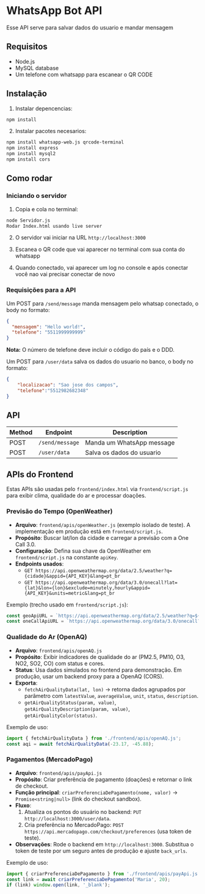 # WhatsApp Bot API

Esse API serve para salvar dados do usuario e mandar mensagem

## Requisitos

- Node.js 
- MySQL database 
- Um telefone com whatsapp para escanear o QR CODE

## Instalação

1. Instalar depencencias:
```bash
npm install
```

2. Instalar pacotes necesarios:
```bash
npm install whatsapp-web.js qrcode-terminal
npm install express
npm install mysql2
npm install cors
```

## Como rodar

### Iniciando o servidor

1. Copia e cola no terminal:
```bash
node Servidor.js
Rodar Index.html usando live server
```

2. O servidor vai iniciar na URL `http://localhost:3000`

3. Escanea o QR code que vai aparecer no terminal com sua conta do whatsapp

4. Quando conectado, vai aparecer um log no console e após conectar você nao vai precisar conectar de novo

### Requisições para a API

Um POST para `/send/message` manda mensagem pelo whatsap conectado, o body no formato:

```json
{
  "mensagem": "Hello world!",
  "telefone": "5511999999999"
}
```

**Nota:** O número de telefone deve incluir o código do país e o DDD.

Um POST para `/user/data` salva os dados do usuario no banco, o body no formato:

```json
{
    "localizacao": "Sao jose dos campos",
    "telefone":"5512982682348"
}
```

## API

| Method | Endpoint | Description |
|--------|----------|-------------|
| POST | `/send/message` | Manda um WhatsApp message |
| POST | `/user/data` | Salva os dados do usuario |



## APIs do Frontend

Estas APIs são usadas pelo `frontend/index.html` via `frontend/script.js` para exibir clima, qualidade do ar e processar doações.

### Previsão do Tempo (OpenWeather)

- **Arquivo**: `frontend/apis/openWeather.js` (exemplo isolado de teste). A implementação em produção está em `frontend/script.js`.
- **Propósito**: Buscar lat/lon da cidade e carregar a previsão com a One Call 3.0.
- **Configuração**: Defina sua chave da OpenWeather em `frontend/script.js` na constante `apiKey`.
- **Endpoints usados**:
  - `GET https://api.openweathermap.org/data/2.5/weather?q={cidade}&appid={API_KEY}&lang=pt_br`
  - `GET https://api.openweathermap.org/data/3.0/onecall?lat={lat}&lon={lon}&exclude=minutely,hourly&appid={API_KEY}&units=metric&lang=pt_br`

Exemplo (trecho usado em `frontend/script.js`):
```js
const geoApiURL = `https://api.openweathermap.org/data/2.5/weather?q=${cidade}&appid=${apiKey}&lang=pt_br`;
const oneCallApiURL = `https://api.openweathermap.org/data/3.0/onecall?lat=${lat}&lon=${lon}&exclude=minutely,hourly&appid=${apiKey}&units=metric&lang=pt_br`;
```

### Qualidade do Ar (OpenAQ)

- **Arquivo**: `frontend/apis/openAQ.js`
- **Propósito**: Exibir indicadores de qualidade do ar (PM2.5, PM10, O3, NO2, SO2, CO) com status e cores.
- **Status**: Usa dados simulados no frontend para demonstração. Em produção, usar um backend proxy para a OpenAQ (CORS).
- **Exporta**:
  - `fetchAirQualityData(lat, lon)` → retorna dados agrupados por parâmetro com `latestValue`, `averageValue`, `unit`, `status`, `description`.
  - `getAirQualityStatus(param, value)`, `getAirQualityDescription(param, value)`, `getAirQualityColor(status)`.

Exemplo de uso:
```js
import { fetchAirQualityData } from './frontend/apis/openAQ.js';
const aqi = await fetchAirQualityData(-23.17, -45.88);
```

### Pagamentos (MercadoPago)

- **Arquivo**: `frontend/apis/payApi.js`
- **Propósito**: Criar preferência de pagamento (doações) e retornar o link de checkout.
- **Função principal**: `criarPreferenciaDePagamento(nome, valor)` → `Promise<string|null>` (link do checkout sandbox).
- **Fluxo**:
  1. Atualiza os pontos do usuário no backend: `PUT http://localhost:3000/user/data`.
  2. Cria preferência no MercadoPago: `POST https://api.mercadopago.com/checkout/preferences` (usa token de teste).
- **Observações**: Rode o backend em `http://localhost:3000`. Substitua o token de teste por um seguro antes de produção e ajuste `back_urls`.

Exemplo de uso:
```js
import { criarPreferenciaDePagamento } from './frontend/apis/payApi.js';
const link = await criarPreferenciaDePagamento('Maria', 20);
if (link) window.open(link, '_blank');
```